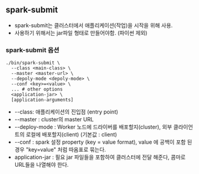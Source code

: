 ## spark-submit

- spark-submit는 클러스터에서 애플리케이션(작업)을 시작을 위해 사용.
- 사용하기 위해서는 jar파일 형태로 만들어야함. (파이썬 제외)

### spark-submit 옵션
```shell
./bin/spark-submit \
  --class <main-class> \
  --master <master-url> \
  --depoly-mode <depoly-mode> \
  --conf <key>=<value> \
  ... # other options
  <application-jar> \
  [application-arguments]
```
- --class: 애플리케이션의 진입점 (entry point)
- --master : cluster의 master URL
- --deploy-mode : Worker 노드에 드라이버를 배포할지(cluster), 외부 클라이언트의 로컬에 배포할지(client) (기본값 : client)
- --conf : spark 설정 property (key = value format), value 에 공백이 포함 된 경우 "key=value" 처럼 따옴표로 묶는다.
- application-jar : 필요 jar 파일들을 포함하여 클러스터에 전달 해준다, 콤마로 URL들을 나열해야 한다.
